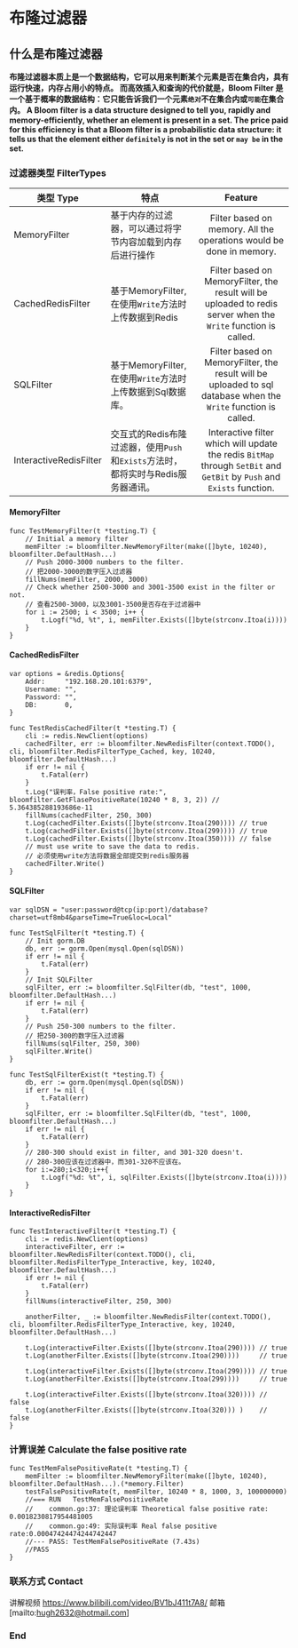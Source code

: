 # 布隆过滤器

## 什么是布隆过滤器
**布隆过滤器本质上是一个数据结构，它可以用来判断某个元素是否在集合内，具有运行快速，内存占用小的特点。
而高效插入和查询的代价就是，Bloom Filter 是一个基于概率的数据结构：它只能告诉我们一个元素`绝对`不在集合内或`可能`在集合内。
A Bloom filter is a data structure designed to tell you, rapidly and memory-efficiently, whether an element is present in a set.
The price paid for this efficiency is that a Bloom filter is a probabilistic data structure: it tells us that the element either `definitely` is not in the set or `may be` in the set.**

### 过滤器类型 FilterTypes

| 类型 Type        | 特点    |  Feature  |
| --------   | -----  | :----:  |
| MemoryFilter      | 基于内存的过滤器，可以通过将字节内容加载到内存后进行操作   |   Filter based on memory. All the operations would be done in memory.     |
| CachedRedisFilter        | 基于MemoryFilter, 在使用`Write`方法时上传数据到Redis   |   Filter based on MemoryFilter, the result will be uploaded to redis server when the `Write` function is called.   |
| SQLFilter        |   基于MemoryFilter, 在使用`Write`方法时上传数据到Sql数据库。    |  Filter based on MemoryFilter, the result will be uploaded to sql database when the `Write` function is called.  |
| InteractiveRedisFilter        |    交互式的Redis布隆过滤器，使用`Push`和`Exists`方法时，都将实时与Redis服务器通讯。    |  Interactive filter which will update the redis `BitMap` through `SetBit` and `GetBit` by `Push` and `Exists` function.  |

#### MemoryFilter
```
func TestMemoryFilter(t *testing.T) {
	// Initial a memory filter
	memFilter := bloomfilter.NewMemoryFilter(make([]byte, 10240), bloomfilter.DefaultHash...)
	// Push 2000-3000 numbers to the filter.
	// 把2000-3000的数字压入过滤器
	fillNums(memFilter, 2000, 3000)
	// Check whether 2500-3000 and 3001-3500 exist in the filter or not.
	// 查看2500-3000，以及3001-3500是否存在于过滤器中
	for i := 2500; i < 3500; i++ {
		t.Logf("%d, %t", i, memFilter.Exists([]byte(strconv.Itoa(i))))
	}
}

```

#### CachedRedisFilter
```
var options = &redis.Options{
	Addr:     "192.168.20.101:6379",
	Username: "",
	Password: "",
	DB:       0,
}

func TestRedisCachedFilter(t *testing.T) {
	cli := redis.NewClient(options)
	cachedFilter, err := bloomfilter.NewRedisFilter(context.TODO(), cli, bloomfilter.RedisFilterType_Cached, key, 10240, bloomfilter.DefaultHash...)
	if err != nil {
		t.Fatal(err)
	}
	t.Log("误判率，False positive rate:", bloomfilter.GetFlasePositiveRate(10240 * 8, 3, 2)) // 5.364385288193686e-11
	fillNums(cachedFilter, 250, 300)
	t.Log(cachedFilter.Exists([]byte(strconv.Itoa(290)))) // true
	t.Log(cachedFilter.Exists([]byte(strconv.Itoa(299)))) // true
	t.Log(cachedFilter.Exists([]byte(strconv.Itoa(350)))) // false
	// must use write to save the data to redis.
	// 必须使用write方法将数据全部提交到redis服务器
	cachedFilter.Write()
}
```

#### SQLFilter
```
var sqlDSN = "user:password@tcp(ip:port)/database?charset=utf8mb4&parseTime=True&loc=Local"

func TestSqlFilter(t *testing.T) {
	// Init gorm.DB
	db, err := gorm.Open(mysql.Open(sqlDSN))
	if err != nil {
		t.Fatal(err)
	}
	// Init SQLFilter
	sqlFilter, err := bloomfilter.SqlFilter(db, "test", 1000, bloomfilter.DefaultHash...)
	if err != nil {
		t.Fatal(err)
	}
	// Push 250-300 numbers to the filter.
	// 把250-300的数字压入过滤器
	fillNums(sqlFilter, 250, 300)
	sqlFilter.Write()
}

func TestSqlFilterExist(t *testing.T) {
	db, err := gorm.Open(mysql.Open(sqlDSN))
	if err != nil {
		t.Fatal(err)
	}
	sqlFilter, err := bloomfilter.SqlFilter(db, "test", 1000, bloomfilter.DefaultHash...)
	if err != nil {
		t.Fatal(err)
	}
	// 280-300 should exist in filter, and 301-320 doesn't.
	// 280-300应该在过滤器中，而301-320不应该在。
	for i:=280;i<320;i++{
		t.Logf("%d: %t", i, sqlFilter.Exists([]byte(strconv.Itoa(i))))
	}
}

```

#### InteractiveRedisFilter
```
func TestInteractiveFilter(t *testing.T) {
	cli := redis.NewClient(options)
	interactiveFilter, err := bloomfilter.NewRedisFilter(context.TODO(), cli, bloomfilter.RedisFilterType_Interactive, key, 10240, bloomfilter.DefaultHash...)
	if err != nil {
		t.Fatal(err)
	}
	fillNums(interactiveFilter, 250, 300)

	anotherFilter, _ := bloomfilter.NewRedisFilter(context.TODO(), cli, bloomfilter.RedisFilterType_Interactive, key, 10240, bloomfilter.DefaultHash...)

	t.Log(interactiveFilter.Exists([]byte(strconv.Itoa(290)))) // true
	t.Log(anotherFilter.Exists([]byte(strconv.Itoa(290))))     // true

	t.Log(interactiveFilter.Exists([]byte(strconv.Itoa(299)))) // true
	t.Log(anotherFilter.Exists([]byte(strconv.Itoa(299))))     // true

	t.Log(interactiveFilter.Exists([]byte(strconv.Itoa(320)))) // false
	t.Log(anotherFilter.Exists([]byte(strconv.Itoa(320))) )    // false
}
```

### 计算误差 Calculate the false positive rate
```
func TestMemFalsePositiveRate(t *testing.T) {
	memFilter := bloomfilter.NewMemoryFilter(make([]byte, 10240), bloomfilter.DefaultHash...).(*memory.Filter)
	testFalsePositiveRate(t, memFilter, 10240 * 8, 1000, 3, 100000000)
	//=== RUN   TestMemFalsePositiveRate
	//    common.go:37: 理论误判率 Theoretical false positive rate: 0.0018230817954481005
	//    common.go:49: 实际误判率 Real false positive rate:0.00047424474244742447
	//--- PASS: TestMemFalsePositiveRate (7.43s)
	//PASS
}
```

### 联系方式 Contact
讲解视频 <https://www.bilibili.com/video/BV1bJ411t7A8/>
邮箱    [mailto:hugh2632@hotmail.com]

### End
